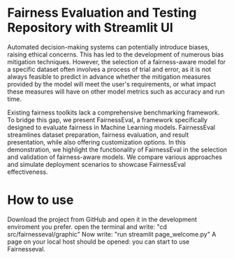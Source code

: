 # Fairness Evaluation and Testing Repository with Streamlit UI

Automated decision-making systems can potentially introduce biases, raising ethical concerns. This has led to the
development of numerous bias mitigation techniques.
However, the selection of a fairness-aware model for a specific dataset often involves a process of trial and error, as
it is not always feasible to predict in advance whether the mitigation measures provided by the model will meet the
user's requirements, or what impact these measures will have on other model metrics such as accuracy and run time.

Existing fairness toolkits lack a comprehensive benchmarking framework. To bridge this gap, we present FairnessEval, a
framework specifically designed to evaluate fairness in Machine Learning models. FairnessEval streamlines dataset preparation,
fairness evaluation, and result presentation, while also offering customization options.
In this demonstration, we highlight the functionality of FairnessEval in the selection and validation of fairness-aware models.
We compare various approaches and simulate deployment scenarios to showcase FairnessEval effectiveness.


# How to use
Download the project from GitHub and open it in the development enviroment you prefer.
open the terminal and write:
"cd src/fairnesseval/graphic"
Now write:
"run streamlit page_welcome.py"
A page on your local host should be opened: you can start to use Fairnesseval.


